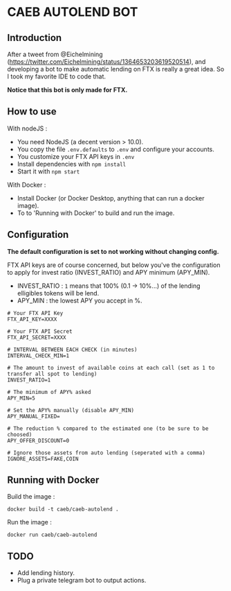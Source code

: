 CAEB AUTOLEND BOT
=================

Introduction
------------

After a tweet from @Eichelmining (https://twitter.com/Eichelmining/status/1364653203619520514), and developing a bot to make automatic lending on FTX is really a great idea.
So I took my favorite IDE to code that.

**Notice that this bot is only made for FTX.**

How to use
----------

With nodeJS :

 - You need NodeJS (a decent version > 10.0).
 - You copy the file `.env.defaults` to `.env` and configure your accounts.
 - You customize your FTX API keys in `.env`
 - Install dependencies with `npm install`
 - Start it with `npm start`

 With Docker :

 - Install Docker (or Docker Desktop, anything that can run a docker image).
 - To to 'Running with Docker' to build and run the image.


Configuration
-------------

**The default configuration is set to not working without changing config.**

FTX API keys are of course concerned, but below you've the configuration to apply for invest ratio (INVEST_RATIO) and APY minimum (APY_MIN).

- INVEST_RATIO : `1` means that 100% (0.1 -> 10%...) of the lending elligibles tokens will be lend.
- APY_MIN : the lowest APY you accept in %.

```
# Your FTX API Key
FTX_API_KEY=XXXX

# Your FTX API Secret
FTX_API_SECRET=XXXX

# INTERVAL BETWEEN EACH CHECK (in minutes)
INTERVAL_CHECK_MIN=1

# The amount to invest of available coins at each call (set as 1 to transfer all spot to lending)
INVEST_RATIO=1

# The minimum of APY% asked
APY_MIN=5

# Set the APY% manually (disable APY_MIN)
APY_MANUAL_FIXED=

# The reduction % compared to the estimated one (to be sure to be choosed)
APY_OFFER_DISCOUNT=0

# Ignore those assets from auto lending (seperated with a comma)
IGNORE_ASSETS=FAKE,COIN
```

Running with Docker
-------------------

Build the image :

```
docker build -t caeb/caeb-autolend .
```

Run the image :

```
docker run caeb/caeb-autolend
```

TODO
----

- Add lending history.
- Plug a private telegram bot to output actions.
